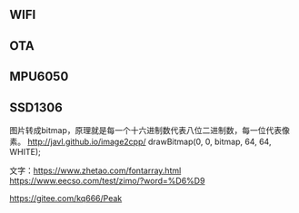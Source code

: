 
## WIFI


## OTA


## MPU6050


## SSD1306

图片转成bitmap，原理就是每一个十六进制数代表八位二进制数，每一位代表像素。
http://javl.github.io/image2cpp/
drawBitmap(0, 0, bitmap, 64, 64, WHITE);

文字：https://www.zhetao.com/fontarray.html
https://www.eecso.com/test/zimo/?word=%D6%D9







https://gitee.com/kq666/Peak